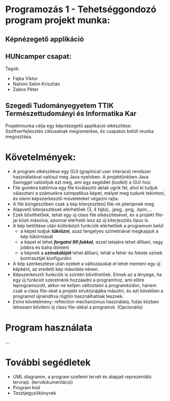# Programozás 1 - Tehetséggondozó program projekt munka:
## Képnézegető applikáció

## HUNcamper csapat:
Tagok:
- Fajka Viktor
- Nahimi Selim Krisztián
- Zabos Péter

## Szegedi Tudományegyetem TTIK Természettudományi és Informatika Kar

Projektmunka célja egy képnézegető applikáció elkészítése. Szoftverfejlesztés ciklusainak megismerése, és csapaton belüli munka megosztása.

# Követelmények:
- A program elkészítése egy GUI (graphical user interace) rendszer használatával valósul meg Java nyelvben. A projektünkben Java Swinggel valósítjuk ezt meg, ami egy segédlet (toolkit) a GUI-hoz.
- File gombra kattintva egy file kiválasztó ablak ugrik fel, ahol ki tudjuk választani a számunkra szimpatikus képet, melyet meg tudunk tekinteni, és elemi képszerkesztő műveleteket végezni rajta.
- A file böngészőben csak a kép kiterjesztésű file-ok jelenjenek meg.
- Alapvető kiterjesztések elérhetőek (3, 4 fajta), .jpeg, .png, .bpm,...
- Ezek bővíthetőek, tehát egy új class file elkészítésével, és a projekt file-jai közé másolva, azonnal elérhető lesz az új kiterjesztés típus is.
- A kép betöltése után különböző funkciók elérhetőek a programom belül
  - a képet tudjuk ***tükrözni***, azaz tengelyes szimetriával megkapjuk a kép tükörmását
  - a képet el lehet ***forgatni 90 fokkal***, ezzel tetejére lehet állítani, vagy jobbra és balra dönteni
  - a képnek a ***színskáláját*** lehet állítani, tehát a fehér és fekete színek kontrasztját konfigurálni
- A kép szerkesztése után ezeket a változásokat el lehet menteni egy új képként, az eredetii kép másolata néven.
- Képszerkesztő funkciók is szintén bővíthetőek. Ennek az a lényege, ha egy új funkciót szeretnénk hozzáadni a programhoz, ami előre leprogramozott, akkor ne kelljen változtatni a programkódon, hanem csak a class file-okat a projekt struktúrájába másolni, és ezt követően a programot újraindítva rögtön használhatóak lesznek.
- *Extra* követelmény: reflection mechanizmus használata, futás közben lehessen bővíteni új class file-okkal a programot. (Opcionális)

# Program használata
...

# További segédletek

- UML diagramm, a program szellemi tervét és alapjait reprezentáló tervrajz. (tervdokumentáció)
- Program kód
- Tesztjegyzőkönyvek



